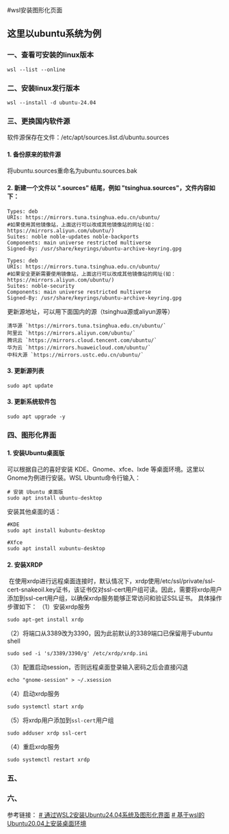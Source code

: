 #wsl安装图形化页面

## 这里以ubuntu系统为例

### 一、查看可安装的linux版本

```
wsl --list --online
```

### 二、安装linux发行版本

```
wsl --install -d ubuntu-24.04
```

### 三、更换国内软件源
软件源保存在文件：/etc/apt/sources.list.d/ubuntu.sources  

#### 1. 备份原来的软件源
将ubuntu.sources重命名为ubuntu.sources.bak

#### 2. 新建一个文件以 ".sources" 结尾，例如 "tsinghua.sources"，文件内容如下：
```
Types: deb
URIs: https://mirrors.tuna.tsinghua.edu.cn/ubuntu/
#如果使用其他镜像站，上面这行可以改成其他镜像站的网址(如：https://mirrors.aliyun.com/ubuntu/)
Suites: noble noble-updates noble-backports
Components: main universe restricted multiverse
Signed-By: /usr/share/keyrings/ubuntu-archive-keyring.gpg

Types: deb
URIs: https://mirrors.tuna.tsinghua.edu.cn/ubuntu/
#如果安全更新需要使用镜像站，上面这行可以改成其他镜像站的网址(如：https://mirrors.aliyun.com/ubuntu/)
Suites: noble-security
Components: main universe restricted multiverse
Signed-By: /usr/share/keyrings/ubuntu-archive-keyring.gpg
```

更新源地址，可以用下面国内的源（tsinghua源或aliyun源等）
```
清华源 `https://mirrors.tuna.tsinghua.edu.cn/ubuntu/`  
阿里云 `https://mirrors.aliyun.com/ubuntu/`  
腾讯云 `https://mirrors.cloud.tencent.com/ubuntu/`  
华为云 `https://mirrors.huaweicloud.com/ubuntu/`  
中科大源 `https://mirrors.ustc.edu.cn/ubuntu/`
```

#### 3. 更新源列表
```
sudo apt update
```
#### 3. 更新系统软件包
```
sudo apt upgrade -y
```

### 四、图形化界面
#### 1. 安装Ubuntu桌面版
可以根据自己的喜好安装 KDE、Gnome、xfce、lxde 等桌面环境。这里以Gnome为例进行安装。WSL Ubuntu命令行输入：
```
# 安装 Ubuntu 桌面版
sudo apt install ubuntu-desktop
```
安装其他桌面的话：
```
#KDE
sudo apt install kubuntu-desktop 

#Xfce 
sudo apt install xubuntu-desktop
```
#### 2. 安装XRDP
‌ 在使用xrdp进行远程桌面连接时，默认情况下，xrdp使用/etc/ssl/private/ssl-cert-snakeoil.key证书，该证书仅对ssl-cert用户组可读。因此，需要将xrdp用户添加到ssl-cert用户组，以确保xrdp服务能够正常访问和验证SSL证书‌。
具体操作步骤如下：
（1）安装xrdp服务
```
sudo apt-get install xrdp
```

（2）将端口从3389改为3390，因为此前默认的3389端口已保留用于ubuntu shell
```
sudo sed -i 's/3389/3390/g' /etc/xrdp/xrdp.ini
```

（3）配置启动session，否则远程桌面登录输入密码之后会直接闪退
```
echo "gnome-session" > ~/.xsession
```

（4）启动xrdp服务
```
sudo systemctl start xrdp
```

（5）将xrdp用户添加到`ssl-cert`用户组
```
sudo adduser xrdp ssl-cert
```

（4）重启xrdp服务
```
sudo systemctl restart xrdp
```




### 五、
### 六、






参考链接：
[# 通过WSL2安装Ubuntu24.04系统及图形化界面](https://blog.csdn.net/ddafei/article/details/142798010?fromshare=blogdetail&sharetype=blogdetail&sharerId=142798010&sharerefer=PC&sharesource=weixin_56293388&sharefrom=from_link)
[# 基于wsl的Ubuntu20.04上安装桌面环境](https://blog.csdn.net/weixin_51551506/article/details/137457894?fromshare=blogdetail&sharetype=blogdetail&sharerId=137457894&sharerefer=PC&sharesource=weixin_56293388&sharefrom=from_link)